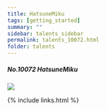 ```yaml
---
title: HatsuneMiku 
tags: [getting_started]
summary: ""
sidebar: talents_sidebar
permalink: talents_10072.html
folder: talents
---
```



##### No.10072 HatsuneMiku 


![](https://yt3.ggpht.com/ytc/AKedOLQajxibiHJ2OwzwaV4_kGWHF8pfCZDoQ6Ksj6L4fA=s176-c-k-c0x00ffffff-no-rj)




{% include links.html %}
